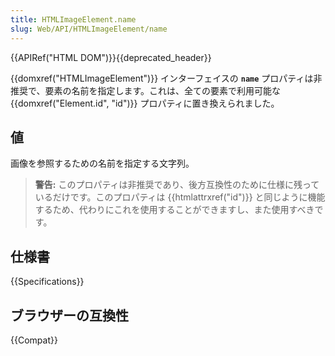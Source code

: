 ```yaml
---
title: HTMLImageElement.name
slug: Web/API/HTMLImageElement/name
---
```


{{APIRef("HTML DOM")}}{{deprecated_header}}

{{domxref("HTMLImageElement")}} インターフェイスの **`name`** プロパティは非推奨で、要素の名前を指定します。これは、全ての要素で利用可能な {{domxref("Element.id", "id")}} プロパティに置き換えられました。

## 値

画像を参照するための名前を指定する文字列。

> **警告:** このプロパティは非推奨であり、後方互換性のために仕様に残っているだけです。このプロパティは {{htmlattrxref("id")}} と同じように機能するため、代わりにこれを使用することができますし、また使用すべきです。

## 仕様書

{{Specifications}}

## ブラウザーの互換性

{{Compat}}
